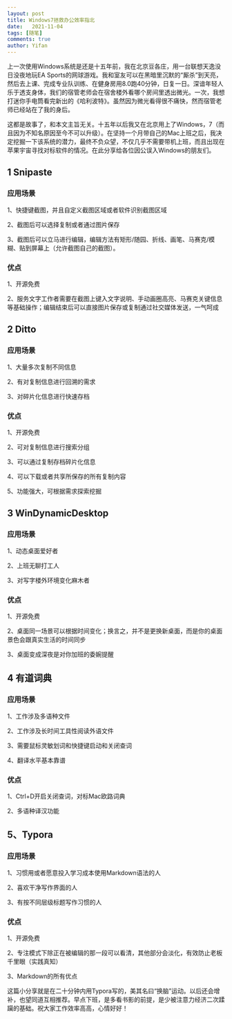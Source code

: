 ```yaml
---
layout: post
title: Windows7拯救办公效率指北
date:   2021-11-04
tags: [随笔]
comments: true
author: Yifan
---
```


上一次使用Windows系统是还是十五年前，我在北京豆各庄，用一台联想天逸没日没夜地玩EA Sports的网球游戏。我和室友可以在黑暗里沉默的“厮杀”到天亮，然后去上课、完成专业队训练、在健身房用8.0跑40分钟，日复一日。深谙年轻人乐于透支身体，我们的宿管老师会在宿舍楼外看哪个房间里透出微光。一次，我想打迷你手电筒看完新出的《哈利波特》。虽然因为微光看得很不痛快，然而宿管老师已经站在了我的身后。

这都是故事了，和本文主旨无关。十五年以后我又在北京用上了Windows，7（而且因为不知名原因至今不可以升级）。在坚持一个月带自己的Mac上班之后，我决定挖掘一下该系统的潜力，最终不负众望，不仅几乎不需要带机上班，而且出现在苹果宇宙寻找对标软件的情况。在此分享给各位因公误入Windows的朋友们。

## 1 Snipaste 

### 应用场景

1、快捷键截图，并且自定义截图区域或者软件识别截图区域

2、截图后可以选择复制或者通过图片保存

3、截图后可以立马进行编辑，编辑方法有矩形/随园、折线、画笔、马赛克/模糊、贴到屏幕上（允许截图自己的截图）。

### 优点

1、开源免费

2、服务文字工作者需要在截图上键入文字说明、手动画圈高亮、马赛克关键信息等基础操作；编辑结束后可以直接图片保存或复制通过社交媒体发送，一气呵成

## 2 Ditto

### 应用场景

1、大量多次复制不同信息

2、有对复制信息进行回溯的需求

3、对碎片化信息进行快速存档

### 优点

1、开源免费

2、可对复制信息进行搜索分组

3、可以通过复制存档碎片化信息

4、可以下载或者共享所保存的所有复制内容

5、功能强大，可根据需求探索挖掘

## 3 WinDynamicDesktop

### 应用场景

1、动态桌面爱好者

2、上班无聊打工人

3、对写字楼外环境变化麻木者

### 优点

1、开源免费

2、桌面同一场景可以根据时间变化；换言之，并不是更换新桌面，而是你的桌面景色会跟真实生活的时间同步

3、桌面变成深夜是对你加班的委婉提醒

## 4 有道词典

### 应用场景

1、工作涉及多语种文件

2、工作涉及长时间工具性阅读外语文件

3、需要鼠标灵敏划词和快捷键启动和关闭查词

4、翻译水平基本靠谱

### 优点

1、Ctrl+D开启关闭查词，对标Mac欧路词典

2、多语种译汉功能

## 5、Typora

### 应用场景

1、习惯用或者愿意投入学习成本使用Markdown语法的人

2、喜欢干净写作界面的人

3、有按不同层级标题写作习惯的人

### 优点

1、开源免费

2、专注模式下除正在被编辑的那一段可以看清，其他部分会淡化，有效防止老板千里眼（实践真知）

3、Markdown的所有优点



这篇小分享就是在二十分钟内用Typora写的，美其名曰“换脑”运动。以后还会增补，也望同道互相推荐。早点下班，是多看书影的前提，是少被注意力经济二次蹂躏的基础。祝大家工作效率高高，心情好好！

